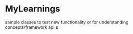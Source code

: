 # MyLearnings
sample classes to test new functionality or for understanding concepts/framework api's

